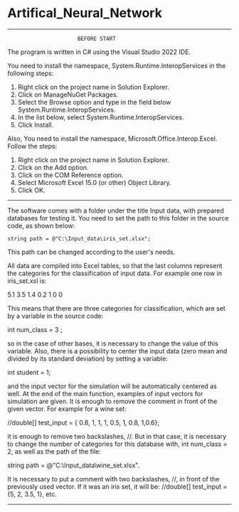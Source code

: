 # Artifical_Neural_Network

********************************************************************************
                          BEFORE START 

  The program is written in C# using the Visual Studio 2022 IDE.

  You need to install the namespace, System.Runtime.InteropServices in the following steps: 

  1. Right click on the project name in Solution Explorer. 
  2. Click on ManageNuGet Packages. 
  3. Select the Browse option and type in the field below System.Runtime.InteropServices. 
  4. In the list below, select System.Runtime.InteropServices.
  5. Click Install. 

  Also, You need to install the namespace, Microsoft.Office.Interop.Excel. Follow the steps: 

  1. Right click on the project name in Solution Explorer. 
  2. Click on the Add option. 
  3. Click on the COM Reference option.
  4. Select Microsoft Excel 15.0 (or other) Object Library. 
  5. Click OK.   
  
*********************************************************************************

  The software comes with a folder under the title Input data, with prepared 
  databases for testing it. You need to set the path to this folder in the
  source code, as shown below:

    string path = @"C:\Input_data\iris_set.xlsx";

  This path can be changed according to the user's needs.

  All data are compiled into Excel tables, so that the last columns 
  represent the categories for the classification of input data. 
  For example one row in iris_set.xsl is: 

   5.1	 3.5	1.4	0.2	1	0	0

 This means that there are three categories for classification,  which 
 are set by a variable in the source code: 

   int num_class = 3 ;

 so in the case of other bases, it is necessary to change the value of this variable.
 Also, there is a possibility to center the input data (zero mean and divided by its standard deviation) 
 by setting a variable: 

   int student = 1; 

 and the input vector for the simulation will be automatically centered as well. 
 At the end of the main function, examples of input vectors for simulation are given. 
 It is enough to remove the comment in front of the given vector. For example for a wine set:

  //double[] test_input = { 0.8, 1, 1, 1, 0.5, 1, 0.8, 1,0.6};

 it is enough to remove two backslashes, //. But in that case, it is necessary to change the 
 number of categories for this database with, int num_class = 2, as well as the path of the file:

   string path = @"C:\Input_data\wine_set.xlsx". 

 It is necessary to put a comment with two backslashes, //, in front of the previously
 used vector. If it was an iris set, it will be: //double[] test_input = {5, 2, 3.5, 1}, etc.

********************************************************************************

   



  
